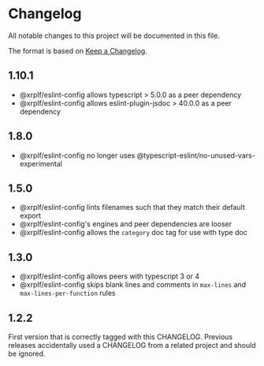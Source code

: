 # Changelog

All notable changes to this project will be documented in this file.

The format is based on [Keep a Changelog](https://keepachangelog.com/en/1.0.0/).

## 1.10.1
- @xrplf/eslint-config allows typescript > 5.0.0 as a peer dependency
- @xrplf/eslint-config allows eslint-plugin-jsdoc > 40.0.0 as a peer dependency

## 1.8.0
- @xrplf/eslint-config no longer uses @typescript-eslint/no-unused-vars-experimental

## 1.5.0 
- @xrplf/eslint-config lints filenames such that they match their default export
- @xrplf/eslint-config's engines and peer dependencies are looser
- @xrplf/eslint-config allows the `category` doc tag for use with type doc

## 1.3.0
- @xrplf/eslint-config allows peers with typescript 3 or 4
- @xrplf/eslint-config skips blank lines and comments in
  `max-lines` and `max-lines-per-function` rules

## 1.2.2
First version that is correctly tagged with this CHANGELOG. Previous releases
accidentally used a CHANGELOG from a related project and should be ignored.
